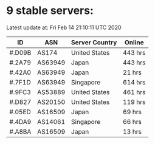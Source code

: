 # 9 stable servers:

Latest update at: Fri Feb 14 21:10:11 UTC 2020

| ID | ASN | Server Country | Online |
| -- | --- | -------------- | ------ |
| #.D09B | AS174 | United States | 443 hrs |
| #.2A79 | AS63949 | Japan | 443 hrs |
| #.42A0 | AS63949 | Japan | 21 hrs |
| #.7F1D | AS63949 | Singapore | 614 hrs |
| #.9FC3 | AS53889 | United States | 461 hrs |
| #.D827 | AS20150 | United States | 119 hrs |
| #.05ED | AS16509 | Japan | 69 hrs |
| #.4DA9 | AS14061 | Singapore | 66 hrs |
| #.A8BA | AS16509 | Japan | 13 hrs |

